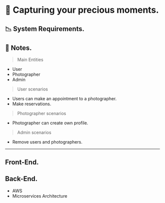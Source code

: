 # 📸 Capturing your precious moments.

## 📉 System Requirements.

## 📝 Notes.
> Main Entities
 - User
 - Photographer
 - Admin

> User scenarios
 - Users can make an appointment to a photographer.
 - Make reservations.

> Photographer scenarios
 - Photographer can create own profile.

> Admin scenarios
 - Remove users and photographers.
----

## Front-End.



## Back-End.
 - AWS
 - Microservices Architecture



